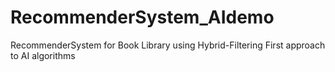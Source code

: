# RecommenderSystem_AIdemo
RecommenderSystem for Book Library using Hybrid-Filtering
First approach to AI algorithms
